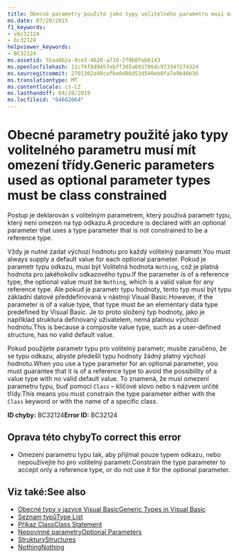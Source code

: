 ```yaml
---
title: Obecné parametry použité jako typy volitelného parametru musí mít omezení třídy.
ms.date: 07/20/2015
f1_keywords:
- vbc32124
- bc32124
helpviewer_keywords:
- BC32124
ms.assetid: 55aa8b2a-9ce3-4620-a710-2f9b0feb6143
ms.openlocfilehash: 11cf4f8d9457ebff385a601786dc97334f274324
ms.sourcegitcommit: 2701302a99cafbe0d86d53d540eb0fa7e9b46b36
ms.translationtype: MT
ms.contentlocale: cs-CZ
ms.lasthandoff: 04/28/2019
ms.locfileid: "64662064"
---
```

# <a name="generic-parameters-used-as-optional-parameter-types-must-be-class-constrained"></a><span data-ttu-id="1c022-102">Obecné parametry použité jako typy volitelného parametru musí mít omezení třídy.</span><span class="sxs-lookup"><span data-stu-id="1c022-102">Generic parameters used as optional parameter types must be class constrained</span></span>
<span data-ttu-id="1c022-103">Postup je deklarován s volitelným parametrem, který používá parametr typu, který není omezen na typ odkazu.</span><span class="sxs-lookup"><span data-stu-id="1c022-103">A procedure is declared with an optional parameter that uses a type parameter that is not constrained to be a reference type.</span></span>  
  
 <span data-ttu-id="1c022-104">Vždy je nutné zadat výchozí hodnotu pro každý volitelný parametr.</span><span class="sxs-lookup"><span data-stu-id="1c022-104">You must always supply a default value for each optional parameter.</span></span> <span data-ttu-id="1c022-105">Pokud je parametr typu odkazu, musí být Volitelná hodnota `Nothing`, což je platná hodnota pro jakéhokoliv odkazového typu.</span><span class="sxs-lookup"><span data-stu-id="1c022-105">If the parameter is of a reference type, the optional value must be `Nothing`, which is a valid value for any reference type.</span></span> <span data-ttu-id="1c022-106">Ale pokud je parametr typu hodnoty, tento typ musí být typu základní datové předdefinovaná v nástroji Visual Basic.</span><span class="sxs-lookup"><span data-stu-id="1c022-106">However, if the parameter is of a value type, that type must be an elementary data type predefined by Visual Basic.</span></span> <span data-ttu-id="1c022-107">Je to proto složený typ hodnoty, jako je například struktura definovaný uživatelem, nemá platnou výchozí hodnotu.</span><span class="sxs-lookup"><span data-stu-id="1c022-107">This is because a composite value type, such as a user-defined structure, has no valid default value.</span></span>  
  
 <span data-ttu-id="1c022-108">Pokud použijete parametr typu pro volitelný parametr, musíte zaručeno, že se typu odkazu, abyste předešli typu hodnoty žádný platný výchozí hodnotu.</span><span class="sxs-lookup"><span data-stu-id="1c022-108">When you use a type parameter for an optional parameter, you must guarantee that it is of a reference type to avoid the possibility of a value type with no valid default value.</span></span> <span data-ttu-id="1c022-109">To znamená, že musí omezení parametru typu, buď pomocí `Class` – klíčové slovo nebo s názvem určité třídy.</span><span class="sxs-lookup"><span data-stu-id="1c022-109">This means you must constrain the type parameter either with the `Class` keyword or with the name of a specific class.</span></span>  
  
 <span data-ttu-id="1c022-110">**ID chyby:** BC32124</span><span class="sxs-lookup"><span data-stu-id="1c022-110">**Error ID:** BC32124</span></span>  
  
## <a name="to-correct-this-error"></a><span data-ttu-id="1c022-111">Oprava této chyby</span><span class="sxs-lookup"><span data-stu-id="1c022-111">To correct this error</span></span>  
  
- <span data-ttu-id="1c022-112">Omezení parametru typu tak, aby přijímal pouze typem odkazu, nebo nepoužívejte ho pro volitelný parametr.</span><span class="sxs-lookup"><span data-stu-id="1c022-112">Constrain the type parameter to accept only a reference type, or do not use it for the optional parameter.</span></span>  
  
## <a name="see-also"></a><span data-ttu-id="1c022-113">Viz také:</span><span class="sxs-lookup"><span data-stu-id="1c022-113">See also</span></span>

- [<span data-ttu-id="1c022-114">Obecné typy v jazyce Visual Basic</span><span class="sxs-lookup"><span data-stu-id="1c022-114">Generic Types in Visual Basic</span></span>](../../../visual-basic/programming-guide/language-features/data-types/generic-types.md)
- [<span data-ttu-id="1c022-115">Seznam typů</span><span class="sxs-lookup"><span data-stu-id="1c022-115">Type List</span></span>](../../../visual-basic/language-reference/statements/type-list.md)
- [<span data-ttu-id="1c022-116">Příkaz Class</span><span class="sxs-lookup"><span data-stu-id="1c022-116">Class Statement</span></span>](../../../visual-basic/language-reference/statements/class-statement.md)
- [<span data-ttu-id="1c022-117">Nepovinné parametry</span><span class="sxs-lookup"><span data-stu-id="1c022-117">Optional Parameters</span></span>](../../../visual-basic/programming-guide/language-features/procedures/optional-parameters.md)
- [<span data-ttu-id="1c022-118">Struktury</span><span class="sxs-lookup"><span data-stu-id="1c022-118">Structures</span></span>](../../../visual-basic/programming-guide/language-features/data-types/structures.md)
- [<span data-ttu-id="1c022-119">Nothing</span><span class="sxs-lookup"><span data-stu-id="1c022-119">Nothing</span></span>](../../../visual-basic/language-reference/nothing.md)
